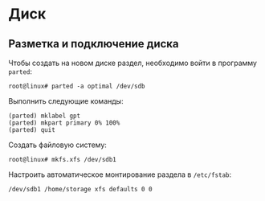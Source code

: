# Диск

## Разметка и подключение диска

Чтобы создать на новом диске раздел, необходимо войти в программу `parted`:

```
root@linux# parted -a optimal /dev/sdb
```

Выполнить следующие команды:

```
(parted) mklabel gpt
(parted) mkpart primary 0% 100%
(parted) quit
```

Создать файловую систему:

```
root@linux# mkfs.xfs /dev/sdb1
```

Настроить автоматическое монтирование раздела в `/etc/fstab`:

```
/dev/sdb1 /home/storage xfs defaults 0 0
```